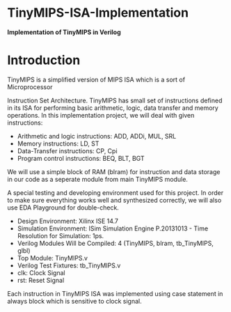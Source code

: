 # TinyMIPS-ISA-Implementation

**Implementation of TinyMIPS in Verilog**

# Introduction

TinyMIPS is a simplified version of MIPS ISA which is a sort of Microprocessor

Instruction Set Architecture. TinyMIPS has small set of instructions defined in its ISA for performing basic arithmetic, logic, data transfer and memory operations. In this implementation project, we will deal with given instructions:

- Arithmetic and logic instructions: ADD, ADDi, MUL, SRL
- Memory instructions: LD, ST
- Data-Transfer instructions: CP, Cpi
- Program control instructions: BEQ, BLT, BGT

We will use a simple block of RAM (blram) for instruction and data storage in our code as a seperate module from main TinyMIPS module.

A special testing and developing environment used for this project. In order to make sure everything works well and synthesized correctly, we will also use EDA Playground for double-check.

- Design Environment: Xilinx ISE 14.7
- Simulation Environment: ISim Simulation Engine P.20131013 - Time Resolution for Simulation: 1ps.
- Verilog Modules Will be Compiled: 4 (TinyMIPS, blram, tb_TinyMIPS, glbl)
- Top Module: TinyMIPS.v
- Verilog Test Fixtures: tb_TinyMIPS.v
- clk: Clock Signal
- rst: Reset Signal

Each instruction in TinyMIPS ISA was implemented using case statement in always block which is sensitive to clock signal.

